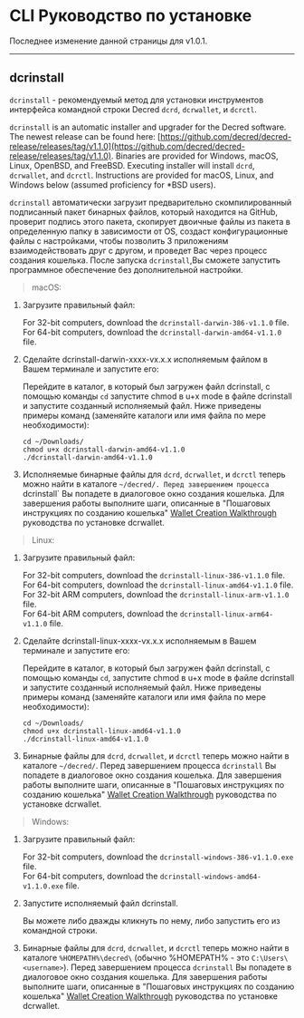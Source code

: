 # CLI Руководство по установке  

Последнее изменение данной страницы для v1.0.1.

---

## dcrinstall 

`dcrinstall` - рекомендуемый метод для установки инструментов интерфейса командной строки Decred `dcrd`, `dcrwallet`, и `dcrctl`.

`dcrinstall` is an automatic installer and upgrader for the Decred software. The newest release can be found here: [https://github.com/decred/decred-release/releases/tag/v1.1.0](https://github.com/decred/decred-release/releases/tag/v1.1.0). Binaries are provided for Windows, macOS, Linux, OpenBSD, and FreeBSD. Executing installer will install `dcrd`, `dcrwallet`, and `dcrctl`. Instructions are provided for macOS, Linux, and Windows below (assumed proficiency for *BSD users).

`dcrinstall` автоматически загрузит предварительно скомпилированный подписанный пакет бинарных файлов, который находится на GitHub, проверит подпись этого пакета, скопирует двоичные файлы из пакета в определенную папку в зависимости от OS, создаст конфигурационные файлы с настройками, чтобы позволить 3 приложениям взаимодействовать друг с другом, и проведет Вас через процесс создания кошелька. После запуска `dcrinstall`,Вы сможете запустить программное обеспечение без дополнительной настройки.

> macOS:

1. Загрузите правильный файл:

    For 32-bit computers, download the `dcrinstall-darwin-386-v1.1.0` file. <br />
    For 64-bit computers, download the `dcrinstall-darwin-amd64-v1.1.0` file.

2. Сделайте dcrinstall-darwin-xxxx-vx.x.x исполняемым файлом в Вашем терминале и запустите его:

    Перейдите в каталог, в который был загружен файл dcrinstall, с помощью команды `cd` запустите chmod в u+x mode в файле dcrinstall и запустите созданный исполняемый файл. Ниже приведены примеры команд (заменяйте каталоги или имя файла по мере необходимости):
    
    `cd ~/Downloads/` <br />
    `chmod u+x dcrinstall-darwin-amd64-v1.1.0` <br />
    `./dcrinstall-darwin-amd64-v1.1.0`
    
3. Исполняемые бинарные файлы для `dcrd`, `dcrwallet`, и `dcrctl` теперь можно найти в каталоге `~/decred/. Перед завершением процесса `dcrinstall` Вы попадете в диалоговое окно создания кошелька. Для завершения работы выполните шаги, описанные в "Пошаговых инструкциях по созданию кошелька" [Wallet Creation Walkthrough](/getting-started/user-guides/dcrwallet-setup.md#wallet-creation-walkthrough) руководства по установке dcrwallet.

> Linux:

1. Загрузите правильный файл:

    For 32-bit computers, download the `dcrinstall-linux-386-v1.1.0` file. <br />
    For 64-bit computers, download the `dcrinstall-linux-amd64-v1.1.0` file. <br />
    For 32-bit ARM computers, download the `dcrinstall-linux-arm-v1.1.0` file. <br />
    For 64-bit ARM computers, download the `dcrinstall-linux-arm64-v1.1.0` file.

2. Сделайте dcrinstall-linux-xxxx-vx.x.x исполняемым в Вашем терминале и запустите его:

     Перейдите в каталог, в который был загружен файл dcrinstall, с помощью команды `cd`, запустите chmod в u+x mode в файле dcrinstall и запустите созданный исполняемый файл. Ниже приведены примеры команд (заменяйте каталоги или имя файла по мере необходимости):
    
    `cd ~/Downloads/` <br />
    `chmod u+x dcrinstall-linux-amd64-v1.1.0` <br />
    `./dcrinstall-linux-amd64-v1.1.0`
    
3. Бинарные файлы для `dcrd`, `dcrwallet`, и `dcrctl` теперь можно найти в каталоге `~/decred/`. Перед завершением процесса `dcrinstall` Вы попадете в диалоговое окно создания кошелька. Для завершения работы выполните шаги, описанные в "Пошаговых инструкциях по созданию кошелька" [Wallet Creation Walkthrough](/getting-started/user-guides/dcrwallet-setup.md#wallet-creation-walkthrough) руководства по установке dcrwallet.

> Windows:

1. Загрузите правильный файл:

    For 32-bit computers, download the `dcrinstall-windows-386-v1.1.0.exe` file. <br />
    For 64-bit computers, download the `dcrinstall-windows-amd64-v1.1.0.exe` file. <br />

2.  Запустите исполняемый файл dcrinstall.

    Вы можете либо дважды кликнуть по нему, либо запустить его из командной строки. 
    
3. Бинарные файлы для `dcrd`, `dcrwallet`, и `dcrctl` теперь можно найти в каталоге `%HOMEPATH%\decred\` (обычно %HOMEPATH% - это `C:\Users\<username>`). Перед завершением процесса `dcrinstall` Вы попадете в диалоговое окно создания кошелька. Для завершения работы выполните шаги, описанные в "Пошаговых инструкциях по созданию кошелька" [Wallet Creation Walkthrough](/getting-started/user-guides/dcrwallet-setup.md#wallet-creation-walkthrough) руководства по установке dcrwallet.
